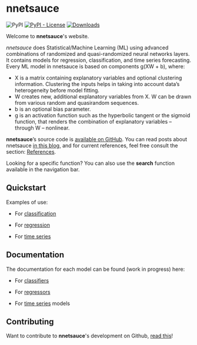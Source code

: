 

# nnetsauce

![PyPI](https://img.shields.io/pypi/v/nnetsauce) [![PyPI - License](https://img.shields.io/pypi/l/nnetsauce)](https://github.com/thierrymoudiki/nnetsauce/blob/master/LICENSE) [![Downloads](https://pepy.tech/badge/nnetsauce)](https://pepy.tech/project/nnetsauce)

Welcome to __nnetsauce__'s website.

_nnetsauce_ does Statistical/Machine Learning (ML) using advanced combinations of randomized and quasi-randomized neural networks layers. It contains models for regression, classification, and time series forecasting. Every ML model in nnetsauce is based on components g(XW + b), where:

   - X is a matrix containing explanatory variables and optional clustering information. Clustering the inputs helps in taking into account data’s heterogeneity before model fitting.
   - W creates new, additional explanatory variables from X. W can be drawn from various random and quasirandom sequences.
   - b is an optional bias parameter.
   - g is an activation function such as the hyperbolic tangent or the sigmoid function, that renders the combination of explanatory variables – through W – nonlinear.

__nnetsauce__’s source code is [available on GitHub](https://github.com/thierrymoudiki/nnetsauce). You can read posts about nnetsauce [in this blog](https://thierrymoudiki.github.io/blog/#QuasiRandomizedNN), and for current references, feel free consult the section: [References](REFERENCES.md).

Looking for a specific function? You can also use the __search__ function available in the navigation bar.

## Quickstart 

Examples of use: 

- For [classification](examples/classification.md)

- For [regression](examples/regressors.md)

- For [time series](examples/time_series.md)

## Documentation

The documentation for each model can be found (work in progress) here:

- For [classifiers](documentation/classifiers.md)

- For [regressors](documentation/regressors.md)

- For [time series](documentation/time_series.md) models


## Contributing

Want to contribute to __nnetsauce__'s development on Github, [read this](CONTRIBUTING.md)!